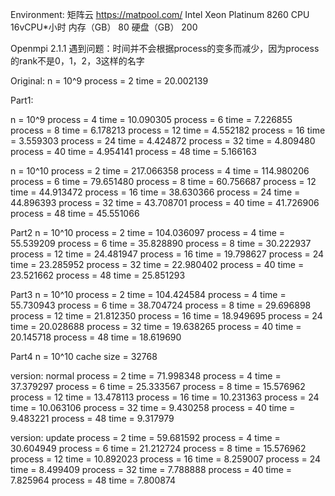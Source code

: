 
Environment:
矩阵云 https://matpool.com/
Intel Xeon Platinum 8260 CPU
16vCPU*小时
内存（GB）
80
硬盘（GB）
200

Openmpi 2.1.1
遇到问题：时间并不会根据process的变多而减少，因为process的rank不是0，1，2，3这样的名字

Original:
n = 10^9
process = 2
time = 20.002139

Part1:

n = 10^9
process = 4
time = 10.090305
process = 6
time = 7.226855
process = 8
time = 6.178213
process = 12
time = 4.552182
process = 16
time = 3.559303
process = 24
time = 4.424872
process = 32
time = 4.809480
process = 40
time = 4.954141
process = 48
time = 5.166163

n = 10^10
process = 2
time = 217.066358
process = 4
time = 114.980206
process = 6
time = 79.651480
process = 8
time = 60.756687
process = 12
time = 44.913472
process = 16
time = 38.630366
process = 24
time = 44.896393
process = 32
time = 43.708701
process = 40
time = 41.726906
process = 48
time = 45.551066

Part2
n = 10^10
process = 2
time = 104.036097
process = 4
time = 55.539209
process = 6
time = 35.828890
process = 8
time = 30.222937
process = 12
time = 24.481947
process = 16
time = 19.798627
process = 24
time = 23.285952
process = 32
time = 22.980402
process = 40
time = 23.521662
process = 48
time = 25.851293

Part3
n = 10^10
process = 2
time = 104.424584
process = 4
time = 55.730943
process = 6
time = 38.704724
process = 8
time = 29.696898
process = 12
time = 21.812350
process = 16
time = 18.949695
process = 24
time = 20.028688
process = 32
time = 19.638265
process = 40
time = 20.145718
process = 48
time = 18.619690

Part4
n = 10^10
cache size = 32768

version: normal
process = 2
time = 71.998348
process = 4
time = 37.379297
process = 6
time = 25.333567
process = 8
time = 15.576962
process = 12
time = 13.478113
process = 16
time = 10.231363
process = 24
time = 10.063106
process = 32
time = 9.430258
process = 40
time = 9.483221
process = 48
time = 9.317979


version: update
process = 2
time = 59.681592
process = 4
time = 30.604949
process = 6
time = 21.212724
process = 8
time = 15.576962
process = 12
time = 10.892023
process = 16
time = 8.259007
process = 24
time = 8.499409
process = 32
time = 7.788888
process = 40
time = 7.825964
process = 48
time = 7.800874